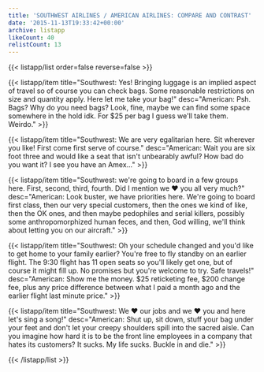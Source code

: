 ```yaml
---
title: 'SOUTHWEST AIRLINES / AMERICAN AIRLINES: COMPARE AND CONTRAST'
date: '2015-11-13T19:33:42+00:00'
archive: listapp
likeCount: 40
relistCount: 13
---
```


{{< listapp/list order=false reverse=false >}}

   {{< listapp/item title="Southwest: Yes! Bringing luggage is an implied aspect of travel so of course you can check bags. Some reasonable restrictions on size and quantity apply. Here let me take your bag!"
      desc="American: Psh. Bags? Why do you need bags? Look, fine, maybe we can find some space somewhere in the hold idk. For $25 per bag I guess we'll take them. Weirdo." >}}

   {{< listapp/item title="Southwest: We are very egalitarian here. Sit wherever you like! First come first serve of course."
      desc="American: Wait you are six foot three and would like a seat that isn't unbearably awful? How bad do you want it? I see you have an Amex..." >}}

   {{< listapp/item title="Southwest: we're going to board in a few groups here. First, second, third, fourth. Did I mention we ❤️ you all very much?"
      desc="American: Look buster, we have priorities here. We're going to board first class, then our very special customers, then the ones we kind of like, then the OK ones, and then maybe pedophiles and serial killers, possibly some anthropomorphized human feces, and then, God willing, we'll think about letting you on our aircraft." >}}

   {{< listapp/item title="Southwest: Oh your schedule changed and you'd like to get home to your family earlier? You're free to fly standby on an earlier flight. The 9:30 flight has 11 open seats so you'll likely get one, but of course it might fill up. No promises but you're welcome to try. Safe travels!"
      desc="American: Show me the money. $25 reticketing fee, $200 change fee, plus any price difference between what I paid a month ago and the earlier flight last minute price." >}}

   {{< listapp/item title="Southwest: We ❤️ our jobs and we ❤️ you and here let's sing a song!"
      desc="American: Shut up, sit down, stuff your bag under your feet and don't let your creepy shoulders spill into the sacred aisle. Can you imagine how hard it is to be the front line employees in a company that hates its customers? It sucks. My life sucks. Buckle in and die." >}}

{{< /listapp/list >}}
